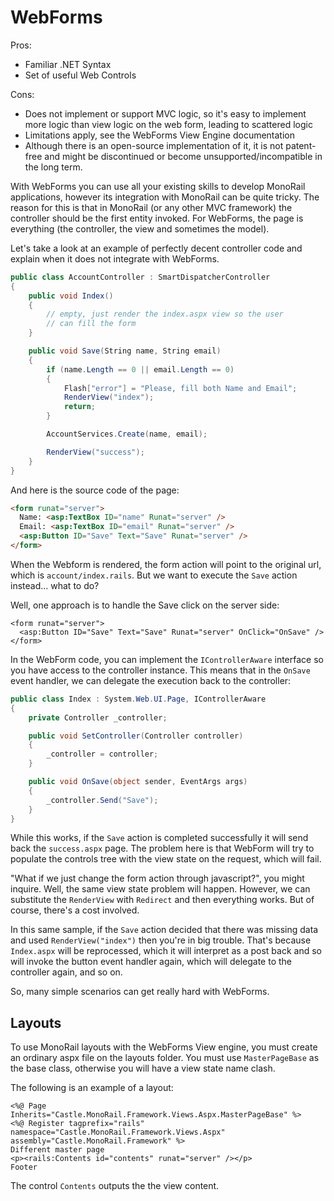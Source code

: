 # WebForms

Pros:

* Familiar .NET Syntax
* Set of useful Web Controls

Cons:

* Does not implement or support MVC logic, so it's easy to implement more logic than view logic on the web form, leading to scattered logic
* Limitations apply, see the WebForms View Engine documentation
* Although there is an open-source implementation of it, it is not patent-free and might be discontinued or become unsupported/incompatible in the long term.

With WebForms you can use all your existing skills to develop MonoRail applications, however its integration with MonoRail can be quite tricky. The reason for this is that in MonoRail (or any other MVC framework) the controller should be the first entity invoked. For WebForms, the page is everything (the controller, the view and sometimes the model).

Let's take a look at an example of perfectly decent controller code and explain when it does not integrate with WebForms.

```csharp
public class AccountController : SmartDispatcherController
{
	public void Index()
	{
		// empty, just render the index.aspx view so the user
		// can fill the form
	}

	public void Save(String name, String email)
	{
		if (name.Length == 0 || email.Length == 0)
		{
			Flash["error"] = "Please, fill both Name and Email";
			RenderView("index");
			return;
		}

		AccountServices.Create(name, email);

		RenderView("success");
	}
}
```

And here is the source code of the page:

```html
<form runat="server">
  Name: <asp:TextBox ID="name" Runat="server" />
  Email: <asp:TextBox ID="email" Runat="server" />
  <asp:Button ID="Save" Text="Save" Runat="server" />
</form>
```

When the Webform is rendered, the form action will point to the original url, which is `account/index.rails`. But we want to execute the `Save` action instead... what to do?

Well, one approach is to handle the Save click on the server side:

```
<form runat="server">
  <asp:Button ID="Save" Text="Save" Runat="server" OnClick="OnSave" />
</form>
```

In the WebForm code, you can implement the `IControllerAware` interface so you have access to the controller instance. This means that in the `OnSave` event handler, we can delegate the execution back to the controller:

```csharp
public class Index : System.Web.UI.Page, IControllerAware
{
    private Controller _controller;

    public void SetController(Controller controller)
    {
        _controller = controller;
    }

    public void OnSave(object sender, EventArgs args)
    {
        _controller.Send("Save");
    }
}
```

While this works, if the `Save` action is completed successfully it will send back the `success.aspx` page. The problem here is that WebForm will try to populate the controls tree with the view state on the request, which will fail.

"What if we just change the form action through javascript?", you might inquire. Well, the same view state problem will happen. However, we can substitute the `RenderView` with `Redirect` and then everything works. But of course, there's a cost involved.

In this same sample, if the `Save` action decided that there was missing data and used `RenderView("index")` then you're in big trouble. That's because `Index.aspx` will be reprocessed, which it will interpret as a post back and so will invoke the button event handler again, which will delegate to the controller again, and so on.

So, many simple scenarios can get really hard with WebForms.

## Layouts

To use MonoRail layouts with the WebForms View engine, you must create an ordinary aspx file on the layouts folder. You must use `MasterPageBase` as the base class, otherwise you will have a view state name clash.

The following is an example of a layout:

```
<%@ Page Inherits="Castle.MonoRail.Framework.Views.Aspx.MasterPageBase" %>
<%@ Register tagprefix="rails" namespace="Castle.MonoRail.Framework.Views.Aspx" assembly="Castle.MonoRail.Framework" %>
Different master page
<p><rails:Contents id="contents" runat="server" /></p>
Footer
```

The control `Contents` outputs the the view content.